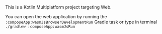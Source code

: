 This is a Kotlin Multiplatform project targeting Web.

You can open the web application by running the `:composeApp:wasmJsBrowserDevelopmentRun` Gradle task
or type in terminal `./gradlew :composeApp:wasmJsRun`